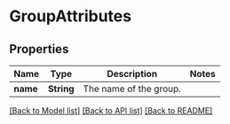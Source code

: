 # GroupAttributes

## Properties

Name | Type | Description | Notes
------------ | ------------- | ------------- | -------------
**name** | **String** | The name of the group. | 

[[Back to Model list]](../README.md#documentation-for-models) [[Back to API list]](../README.md#documentation-for-api-endpoints) [[Back to README]](../README.md)


